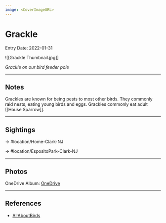 ```yaml
---
image: <CoverImageURL>
---
```


# Grackle
Entry Date: 2022-01-31


![[Grackle Thumbnail.jpg]]

*Grackle on our bird feeder pole*

---------------------------------------------------------------
## Notes
Grackles are known for being pests to most other birds. They commonly raid nests, eating young birds and eggs. Grackles commonly eat adult [[House Sparrow]].

---------------------------------------------------------------
## Sightings

-> #location/Home-Clark-NJ  

-> #location/EspositoPark-Clark-NJ

---------------------------------------------------------------
## Photos
OneDrive Album: [OneDrive](https://1drv.ms/u/s!AvaIuMdCo_w-xhz0kmJaZr2ARwl1?e=atDnSi)


---------------------------------------------------------------
## References
- [AllAboutBirds](https://www.allaboutbirds.org/guide/Common_Grackle/id)
